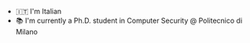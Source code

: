 - 🇮🇹 I'm Italian
- 📚 I'm currently a Ph.D. student in Computer Security @ Politecnico di Milano

<!---
alessandrobertani/alessandrobertani is a ✨ special ✨ repository because its `README.md` (this file) appears on your GitHub profile.
You can click the Preview link to take a look at your changes.
--->

